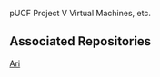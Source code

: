 pUCF Project V
Virtual Machines, etc.

Associated Repositories
-----------------------

[Ari](https://github.com/dmparrishphd/Ari-CORW)

